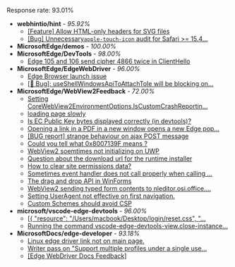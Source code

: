 Response rate: 93.01%

* **webhintio/hint** - _95.92%_
  * [[Feature] Allow HTML-only headers for SVG files](https://github.com/webhintio/hint/issues/5281)
  * [[Bug] Unnecessary`apple-touch-icon` audit for Safari >= 15.4...](https://github.com/webhintio/hint/issues/5256)
* **MicrosoftEdge/demos** - _100.00%_
* **MicrosoftEdge/DevTools** - _98.00%_
  * [Edge 105 and 106 send cipher 4866 twice in ClientHello](https://github.com/MicrosoftEdge/DevTools/issues/110)
* **MicrosoftEdge/EdgeWebDriver** - _96.00%_
  * [Edge Browser launch issue](https://github.com/MicrosoftEdge/EdgeWebDriver/issues/50)
  * [[🐛 Bug]: useShellWindowsApiToAttachToIe will be blocking on...](https://github.com/MicrosoftEdge/EdgeWebDriver/issues/34)
* **MicrosoftEdge/WebView2Feedback** - _72.00%_
  * [Setting CoreWebView2EnvironmentOptions.IsCustomCrashReportin...](https://github.com/MicrosoftEdge/WebView2Feedback/issues/2895)
  * [loading  page slowly](https://github.com/MicrosoftEdge/WebView2Feedback/issues/2893)
  * [Is EC Public Key bytes displayed correctly (in devtools)?](https://github.com/MicrosoftEdge/WebView2Feedback/issues/2883)
  * [Opening a link in a PDF in a new window opens a new Edge pop...](https://github.com/MicrosoftEdge/WebView2Feedback/issues/2848)
  * [[BUG report] strange behaviour on ajax POST message](https://github.com/MicrosoftEdge/WebView2Feedback/issues/2847)
  * [Could you tell what 0x8007139F means ? ](https://github.com/MicrosoftEdge/WebView2Feedback/issues/2843)
  * [WebView2 soemtimes not initializing on UWP](https://github.com/MicrosoftEdge/WebView2Feedback/issues/2894)
  * [Question about the download url for the runtime installer](https://github.com/MicrosoftEdge/WebView2Feedback/issues/2891)
  * [How to clear site permissions data?](https://github.com/MicrosoftEdge/WebView2Feedback/issues/2889)
  * [Sometimes event handler does not call properly when calling ...](https://github.com/MicrosoftEdge/WebView2Feedback/issues/2885)
  * [The drag and drop API in WinForms](https://github.com/MicrosoftEdge/WebView2Feedback/issues/2873)
  * [WebView2 sending typed form contents to nleditor.osi.office....](https://github.com/MicrosoftEdge/WebView2Feedback/issues/2865)
  * [Setting UserAgent not effective on first navigation.](https://github.com/MicrosoftEdge/WebView2Feedback/issues/2862)
  * [Custom Schemes should avoid CSP](https://github.com/MicrosoftEdge/WebView2Feedback/issues/2850)
* **microsoft/vscode-edge-devtools** - _96.00%_
  * [[{ 	"resource": "/Users/macbook/Desktop/login/reset.css", 	"...](https://github.com/microsoft/vscode-edge-devtools/issues/1229)
  * [Running the command vscode-edge-devtools-view.close-instance...](https://github.com/microsoft/vscode-edge-devtools/issues/1188)
* **MicrosoftDocs/edge-developer** - _93.18%_
  * [Linux edge driver link not on main page.](https://github.com/MicrosoftDocs/edge-developer/issues/2261)
  * [Writer pass on "Support multiple profiles under a single use...](https://github.com/MicrosoftDocs/edge-developer/pull/2260)
  * [[Edge WebDriver Docs Feedback]](https://github.com/MicrosoftDocs/edge-developer/issues/2213)